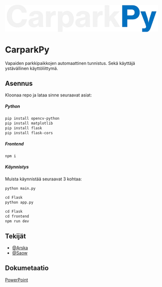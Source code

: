 ![Logo](https://github.com/Arskakoo/CarparkPy-app/blob/main/img/ReadmeLogo.png)

# CarparkPy

Vapaiden parkkipaikkojen automaattinen tunnistus. Sekä käyttäjä ystävällinen käyttöliittymä.

## Asennus

Kloonaa repo ja lataa sinne seuraavat asiat:

##### Python

```
pip install opencv-python
pip install matplotlib
pip install flask
pip install flask-cors
```

##### Frontend

```
npm i
```

##### Käynnistys

Muista käynnistää seuraavat 3 kohtaa:

```
python main.py
```

```
cd Flask
python app.py
```

```
cd Flask
cd frontend
npm run dev
```

## Tekijät

- [@Arska](https://www.github.com/arskakoo)
- [@Saow](https://www.github.com/saow)

## Dokumetaatio

[PowerPoint](https://shorturl.at/oEK6C)
